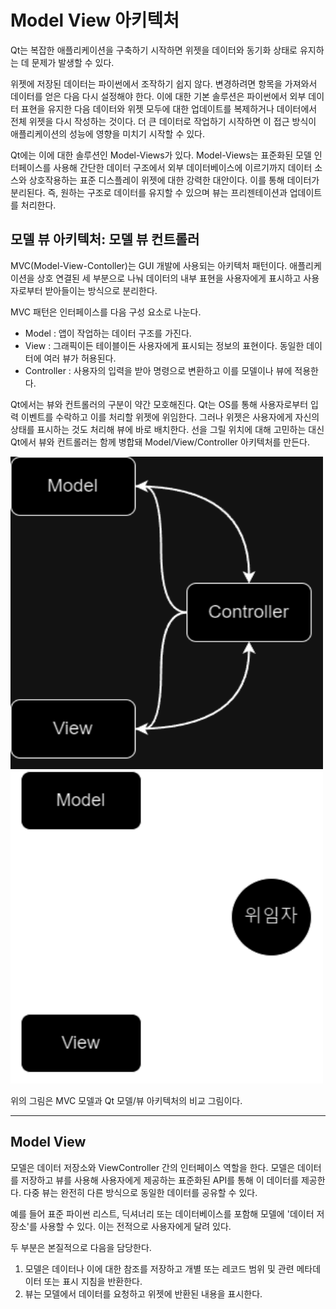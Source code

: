 # Model View 아키텍처

Qt는 복잡한 애플리케이션을 구축하기 시작하면 위젯을 데이터와 동기화 상태로 유지하는 데 문제가 발생할 수 있다.

위젯에 저장된 데이터는 파이썬에서 조작하기 쉽지 않다. 변경하려면 항목을 가져와서 데이터를 얻은 다음 다시 설정해야 한다. 
이에 대한 기본 솔루션은 파이썬에서 외부 데이터 표현을 유지한 다음 데이터와 위젯 모두에 대한 업데이트를 복제하거나 데이터에서 전체 위젯을
다시 작성하는 것이다. 더 큰 데이터로 작업하기 시작하면 이 접근 방식이 애플리케이션의 성능에 영향을 미치기 시작할 수 있다.

Qt에는 이에 대한 솔루션인 Model-Views가 있다. Model-Views는 표준화된 모델 인터페이스를 사용해 간단한 데이터 구조에서 외부 
데이터베이스에 이르기까지 데이터 소스와 상호작용하는 표준 디스플레이 위젯에 대한 강력한 대안이다. 이를 통해 데이터가 분리된다.
즉, 원하는 구조로 데이터를 유지할 수 있으며 뷰는 프리젠테이션과 업데이트를 처리한다.

## 모델 뷰 아키텍처: 모델 뷰 컨트롤러

MVC(Model-View-Contoller)는 GUI 개발에 사용되는 아키텍처 패턴이다. 애플리케이션을 상호 연결된 세 부분으로 나눠 데이터의
내부 표현을 사용자에게 표시하고 사용자로부터 받아들이는 방식으로 분리한다.

MVC 패턴은 인터페이스를 다음 구성 요소로 나눈다.

+ Model      : 앱이 작업하는 데이터 구조를 가진다.
+ View       : 그래픽이든 테이블이든 사용자에게 표시되는 정보의 표현이다. 동일한 데이터에 여러 뷰가 허용된다.
+ Controller : 사용자의 입력을 받아 명령으로 변환하고 이를 모델이나 뷰에 적용한다.

Qt에서는 뷰와 컨트롤러의 구분이 약간 모호해진다. Qt는 OS를 통해 사용자로부터 입력 이벤트를 수락하고 이를 처리할 위젯에 위임한다.
그러나 위젯은 사용자에게 자신의 상태를 표시하는 것도 처리해 뷰에 바로 배치한다. 선을 그릴 위치에 대해 고민하는 대신 Qt에서 뷰와 
컨트롤러는 함께 병합돼 Model/View/Controller 아키텍처를 만든다.

<img src="images/MVC.png" width="500" height="500">
<img src="images/QT_MVC.png" width="500" height="500">

위의 그림은 MVC 모델과 Qt 모델/뷰 아키텍처의 비교 그림이다.

---

## Model View

모델은 데이터 저장소와 ViewController 간의 인터페이스 역할을 한다. 모델은 데이터를 저장하고 뷰를 사용해 사용자에게 제공하는
표준화된 API를 통해 이 데이터를 제공한다. 다중 뷰는 완전히 다른 방식으로 동일한 데이터를 공유할 수 있다.

예를 들어 표준 파이썬 리스트, 딕셔너리 또는 데이터베이스를 포함해 모델에 '데이터 저장소'를 사용할 수 있다. 이는 전적으로 사용자에게
달려 있다.

두 부분은 본질적으로 다음을 담당한다.

1. 모델은 데이터나 이에 대한 참조를 저장하고 개별 또는 레코드 범위 및 관련 메타데이터 또는 표시 지침을 반환한다.
2. 뷰는 모델에서 데이터를 요청하고 위젯에 반환된 내용을 표시한다.

